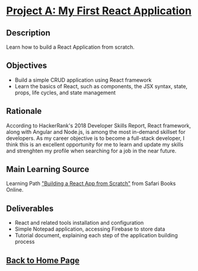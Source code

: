 # [Project A: My First React Application](https://github.com/MarciaIsejima/MarciaIsejima.github.io)
## Description
Learn how to build a React Application from scratch.
## Objectives
* Build a simple CRUD application using React framework<br>
* Learn the basics of React, such as components, the JSX syntax, state, props, life cycles, and state management
## Rationale
According to HackerRank's 2018 Developer Skills Report, React framework, along with Angular and Node.js, is among the most in-demand skillset for developers. As my career objective is to become a full-stack developer, I think this is an excellent opportunity for me to learn and update my skills and strenghten my profile when searching for a job in the near future. 
## Main Learning Source
Learning Path ["Building a React App from Scratch"](https://www.safaribooksonline.com/learning-paths/learning-path-building/9781491991794) from Safari Books Online.
## Deliverables
* React and related tools installation and configuration
* Simple Notepad application, accessing Firebase to store data
* Tutorial document, explaining each step of the application building process

## [Back to Home Page](https://MarciaIsejima.github.io)
